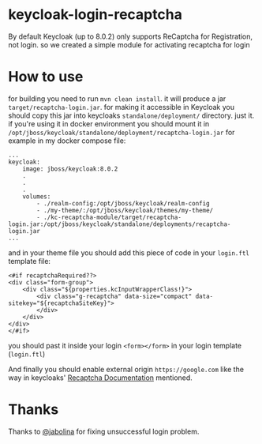 # keycloak-login-recaptcha

By default Keycloak (up to 8.0.2) only supports ReCaptcha for Registration, not login. so we created a simple module for activating recaptcha for login

#		How to use
for building you need to run `mvn clean install`.  it will produce a jar `target/recaptcha-login.jar`.
for making it accessible in Keycloak you should copy this jar into keycloaks `standalone/deployment/` directory.
just it.
if you're using it in docker environment you should mount it in `/opt/jboss/keycloak/standalone/deployment/recaptcha-login.jar`
for example in my docker compose file:
```
...
keycloak:
	image: jboss/keycloak:8.0.2
	.
	.
	.
	volumes:
		- ./realm-config:/opt/jboss/keycloak/realm-config
		- ./my-theme/:/opt/jboss/keycloak/themes/my-theme/
		- ./kc-recaptcha-module/target/recaptcha-login.jar:/opt/jboss/keycloak/standalone/deployments/recaptcha-login.jar
...
```
and in your theme file you should add this piece of code in your `login.ftl` template file:
```
<#if recaptchaRequired??>
<div class="form-group">
	<div class="${properties.kcInputWrapperClass!}">
		<div class="g-recaptcha" data-size="compact" data-sitekey="${recaptchaSiteKey}">			
		</div>
	</div>
</div>
</#if>
```
you should past it inside your login `<form></form>` in your login template (`login.ftl`)

And finally you should enable external origin `https://google.com` like the way in keycloaks'  [Recaptcha Documentation](https://www.keycloak.org/docs/latest/server_admin/index.html#_recaptcha) mentioned.


# Thanks

Thanks to [@jabolina](github.com/jabolina) for fixing unsuccessful login problem.
